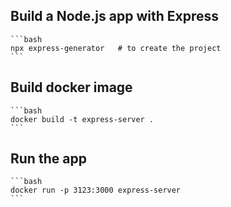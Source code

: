 ## Build a Node.js app with Express

    ```bash
    npx express-generator   # to create the project
    ```

## Build docker image

    ```bash
    docker build -t express-server .
    ```

## Run the app

    ```bash
    docker run -p 3123:3000 express-server
    ```
